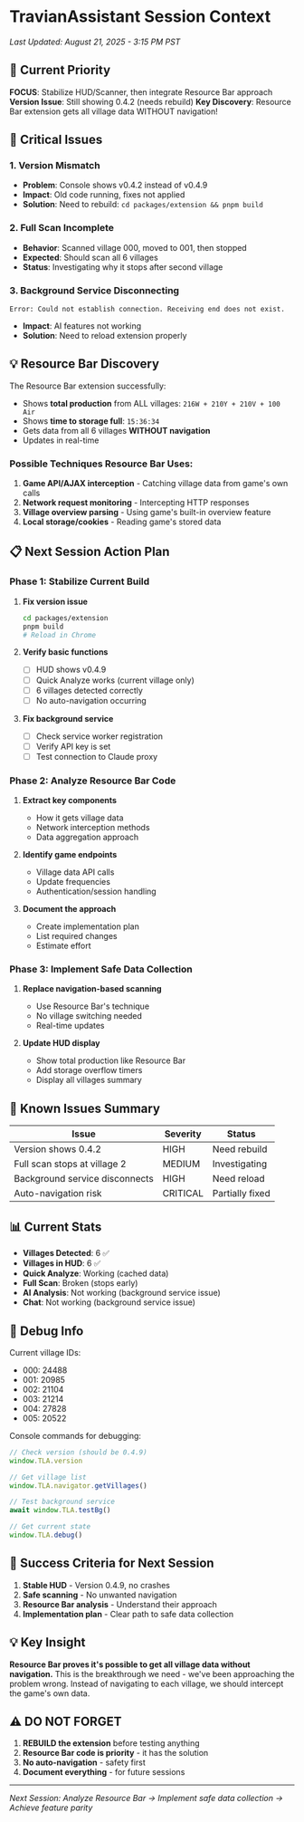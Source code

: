 # TravianAssistant Session Context
*Last Updated: August 21, 2025 - 3:15 PM PST*

## 🎯 Current Priority
**FOCUS**: Stabilize HUD/Scanner, then integrate Resource Bar approach
**Version Issue**: Still showing 0.4.2 (needs rebuild)
**Key Discovery**: Resource Bar extension gets all village data WITHOUT navigation!

## 🔴 Critical Issues

### 1. Version Mismatch
- **Problem**: Console shows v0.4.2 instead of v0.4.9
- **Impact**: Old code running, fixes not applied
- **Solution**: Need to rebuild: `cd packages/extension && pnpm build`

### 2. Full Scan Incomplete
- **Behavior**: Scanned village 000, moved to 001, then stopped
- **Expected**: Should scan all 6 villages
- **Status**: Investigating why it stops after second village

### 3. Background Service Disconnecting
```
Error: Could not establish connection. Receiving end does not exist.
```
- **Impact**: AI features not working
- **Solution**: Need to reload extension properly

## 💡 Resource Bar Discovery

The Resource Bar extension successfully:
- Shows **total production** from ALL villages: `216W + 210Y + 210V + 100 Air`
- Shows **time to storage full**: `15:36:34`
- Gets data from all 6 villages **WITHOUT navigation**
- Updates in real-time

### Possible Techniques Resource Bar Uses:
1. **Game API/AJAX interception** - Catching village data from game's own calls
2. **Network request monitoring** - Intercepting HTTP responses
3. **Village overview parsing** - Using game's built-in overview feature
4. **Local storage/cookies** - Reading game's stored data

## 📋 Next Session Action Plan

### Phase 1: Stabilize Current Build
1. **Fix version issue**
   ```bash
   cd packages/extension
   pnpm build
   # Reload in Chrome
   ```

2. **Verify basic functions**
   - [ ] HUD shows v0.4.9
   - [ ] Quick Analyze works (current village only)
   - [ ] 6 villages detected correctly
   - [ ] No auto-navigation occurring

3. **Fix background service**
   - [ ] Check service worker registration
   - [ ] Verify API key is set
   - [ ] Test connection to Claude proxy

### Phase 2: Analyze Resource Bar Code
1. **Extract key components**
   - How it gets village data
   - Network interception methods
   - Data aggregation approach

2. **Identify game endpoints**
   - Village data API calls
   - Update frequencies
   - Authentication/session handling

3. **Document the approach**
   - Create implementation plan
   - List required changes
   - Estimate effort

### Phase 3: Implement Safe Data Collection
1. **Replace navigation-based scanning**
   - Use Resource Bar's technique
   - No village switching needed
   - Real-time updates

2. **Update HUD display**
   - Show total production like Resource Bar
   - Add storage overflow timers
   - Display all villages summary

## 🐛 Known Issues Summary

| Issue | Severity | Status |
|-------|----------|--------|
| Version shows 0.4.2 | HIGH | Need rebuild |
| Full scan stops at village 2 | MEDIUM | Investigating |
| Background service disconnects | HIGH | Need reload |
| Auto-navigation risk | CRITICAL | Partially fixed |

## 📊 Current Stats
- **Villages Detected**: 6 ✅
- **Villages in HUD**: 6 ✅  
- **Quick Analyze**: Working (cached data)
- **Full Scan**: Broken (stops early)
- **AI Analysis**: Not working (background service issue)
- **Chat**: Not working (background service issue)

## 🔧 Debug Info

Current village IDs:
- 000: 24488
- 001: 20985
- 002: 21104
- 003: 21214
- 004: 27828
- 005: 20522

Console commands for debugging:
```javascript
// Check version (should be 0.4.9)
window.TLA.version

// Get village list
window.TLA.navigator.getVillages()

// Test background service
await window.TLA.testBg()

// Get current state
window.TLA.debug()
```

## 🎯 Success Criteria for Next Session

1. **Stable HUD** - Version 0.4.9, no crashes
2. **Safe scanning** - No unwanted navigation
3. **Resource Bar analysis** - Understand their approach
4. **Implementation plan** - Clear path to safe data collection

## 💡 Key Insight

**Resource Bar proves it's possible to get all village data without navigation.**
This is the breakthrough we need - we've been approaching the problem wrong.
Instead of navigating to each village, we should intercept the game's own data.

## ⚠️ DO NOT FORGET

1. **REBUILD the extension** before testing anything
2. **Resource Bar code is priority** - it has the solution
3. **No auto-navigation** - safety first
4. **Document everything** - for future sessions

---
*Next Session: Analyze Resource Bar → Implement safe data collection → Achieve feature parity*